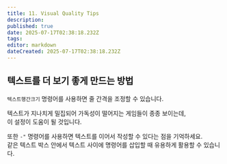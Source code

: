 ```yaml
---
title: 11. Visual Quality Tips
description: 
published: true
date: 2025-07-17T02:38:18.232Z
tags: 
editor: markdown
dateCreated: 2025-07-17T02:38:18.232Z
---
```


## 텍스트를 더 보기 좋게 만드는 방법

`텍스트행간크기` 명령어를 사용하면 줄 간격을 조정할 수 있습니다.   

텍스트가 지나치게 밀집되어 가독성이 떨어지는 게임들이 종종 보이는데,  
이 설정이 도움이 될 것입니다.  
  
또한 `-"` 명령어를 사용하면 텍스트를 이어서 작성할 수 있다는 점을 기억하세요.  
같은 텍스트 박스 안에서 텍스트 사이에 명령어를 삽입할 때 유용하게 활용할 수 있습니다.
